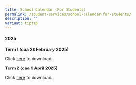 ```yaml
---
title: School Calendar (For Students)
permalink: /student-services/school-calendar-for-students/
description: ""
variant: tiptap
---
```

<h4><strong>2025</strong></h4>
<p><strong>Term 1 (caa 28 February 2025)</strong>
</p>
<p>Click <a href="/files/2025/Student_Calendar_2025_Term1_caa_28_Feb_2025.pdf" rel="noopener noreferrer nofollow" target="_blank">here</a> to
download.</p>
<p><strong>Term 2 (caa 9 April 2025)</strong>
</p>
<p>Click <a href="/files/2025/Student_Calendar_2025_Term2_caa_9_April_2025.pdf" rel="noopener noreferrer nofollow" target="_blank">here</a> to
download.</p>